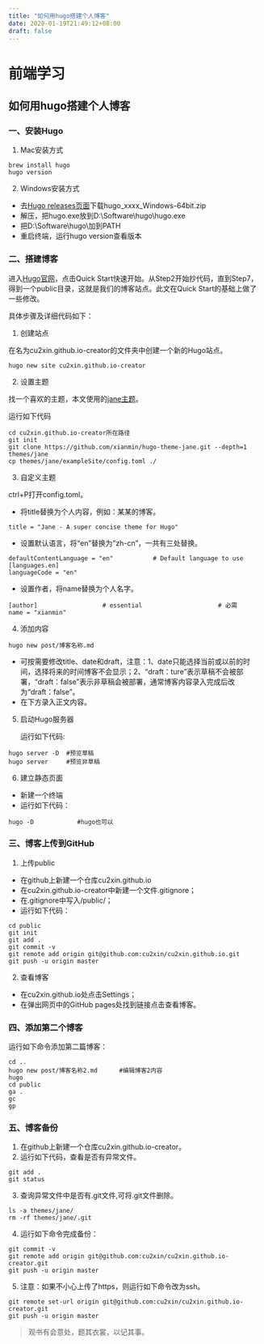 ```yaml
---
title: "如何用hugo搭建个人博客"
date: 2020-01-19T21:49:12+08:00
draft: false
---
```


# 前端学习

## 如何用hugo搭建个人博客

### 一、安装Hugo

1. Mac安装方式
   
```
brew install hugo
hugo version
```
2. Windows安装方式

* 去[Hugo releases页面](https://github.com/gohugoio/hugo/releases)下载hugo_xxxx_Windows-64bit.zip
* 解压，把hugo.exe放到D:\Software\hugo\hugo.exe
* 把D:\Software\hugo\加到PATH
* 重启终端，运行hugo version查看版本
  
### 二、搭建博客
   
进入[Hugo官网](https://gohugo.io/)，点击Quick Start快速开始。从Step2开始抄代码，直到Step7，得到一个public目录，这就是我们的博客站点。此文在Quick Start的基础上做了一些修改。

具体步骤及详细代码如下：

1. 创建站点

在名为cu2xin.github.io-creator的文件夹中创建一个新的Hugo站点。

```
hugo new site cu2xin.github.io-creator
```

2. 设置主题

找一个喜欢的主题，本文使用的[jane主题](https://github.com/xianmin/hugo-theme-jane)。

运行如下代码
```
cd cu2xin.github.io-creator所在路径
git init
git clone https://github.com/xianmin/hugo-theme-jane.git --depth=1 themes/jane
cp themes/jane/exampleSite/config.toml ./
```
3. 自定义主题
   
ctrl+P打开config.toml。

* 将title替换为个人内容，例如：某某的博客。
```
title = "Jane - A super concise theme for Hugo"
```
* 设置默认语言，将“en”替换为“zh-cn”，一共有三处替换。

```
defaultContentLanguage = "en"           # Default language to use
[languages.en]
languageCode = "en"
```
* 设置作者，将name替换为个人名字。
  
```
[author]                  # essential                     # 必需
name = "xianmin"
```

4. 添加内容

```
hugo new post/博客名称.md
```
* 可按需要修改title、date和draft，注意：1、date只能选择当前或以前的时间，选择将来的时间博客不会显示；2、“draft：ture”表示草稿不会被部署，“draft：false”表示非草稿会被部署，通常博客内容录入完成后改为“draft：false”。
* 在下方录入正文内容。
  
5. 启动Hugo服务器
   
   运行如下代码:
```
hugo server -D  #预览草稿
hugo server     #预览非草稿
```

6. 建立静态页面

* 新建一个终端
* 运行如下代码：

```
hugo -D            #hugo也可以
```

### 三、博客上传到GitHub

1. 上传public

* 在github上新建一个仓库cu2xin.github.io
* 在cu2xin.github.io-creator中新建一个文件.gitignore；
* 在.gitignore中写入/public/；
* 运行如下代码：

```
cd public
git init
git add .
git commit -v 
git remote add origin git@github.com:cu2xin/cu2xin.github.io.git
git push -u origin master
```

2. 查看博客

* 在cu2xin.github.io处点击Settings；
* 在弹出网页中的GitHub pages处找到链接点击查看博客。

### 四、添加第二个博客

运行如下命令添加第二篇博客：

```
cd ..
hugo new post/博客名称2.md      #编辑博客2内容
hugo
cd public
ga .
gc
gp
```

### 五、博客备份

1. 在github上新建一个仓库cu2xin.github.io-creator。
2. 运行如下代码，查看是否有异常文件。

```
git add .
git status
```
3. 查询异常文件中是否有.git文件,可将.git文件删除。

```
ls -a themes/jane/
rm -rf themes/jane/.git
```

4. 运行如下命令完成备份：

```
git commit -v
git remote add origin git@github.com:cu2xin/cu2xin.github.io-creator.git
git push -u origin master
```
5. 注意：如果不小心上传了https，则运行如下命令改为ssh。

```
git remote set-url origin git@github.com:cu2xin/cu2xin.github.io-creator.git
git push -u origin master
```


> 观书有会意处，题其衣裳，以记其事。